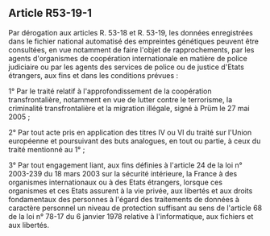 Article R53-19-1
----
Par dérogation aux articles R. 53-18 et R. 53-19, les données enregistrées dans
le fichier national automatisé des empreintes génétiques peuvent être
consultées, en vue notamment de faire l'objet de rapprochements, par les agents
d'organismes de coopération internationale en matière de police judiciaire ou
par les agents des services de police ou de justice d'Etats étrangers, aux fins
et dans les conditions prévues :

1° Par le traité relatif à l'approfondissement de la coopération
transfrontalière, notamment en vue de lutter contre le terrorisme, la
criminalité transfrontalière et la migration illégale, signé à Prüm le 27 mai
2005 ;

2° Par tout acte pris en application des titres IV ou VI du traité sur l'Union
européenne et poursuivant des buts analogues, en tout ou partie, à ceux du
traité mentionné au 1° ;

3° Par tout engagement liant, aux fins définies à l'article 24 de la loi n°
2003-239 du 18 mars 2003 sur la sécurité intérieure, la France à des organismes
internationaux ou à des Etats étrangers, lorsque ces organismes et ces Etats
assurent à la vie privée, aux libertés et aux droits fondamentaux des personnes
à l'égard des traitements de données à caractère personnel un niveau de
protection suffisant au sens de l'article 68 de la loi n° 78-17 du 6 janvier
1978 relative à l'informatique, aux fichiers et aux libertés.
